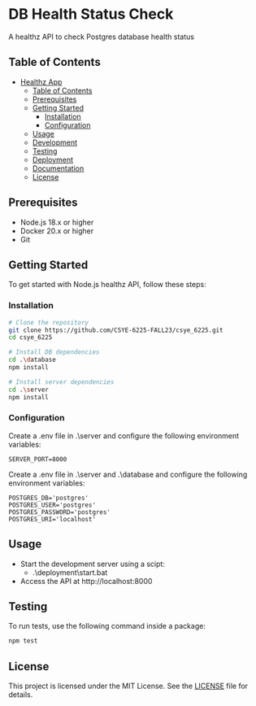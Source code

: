 # DB Health Status Check

A healthz API to check Postgres database health status

## Table of Contents

- [Healthz App](#db-health-status-check)
  - [Table of Contents](#table-of-contents)
  - [Prerequisites](#prerequisites)
  - [Getting Started](#getting-started)
    - [Installation](#installation)
    - [Configuration](#configuration)
  - [Usage](#usage)
  - [Development](#development)
  - [Testing](#testing)
  - [Deployment](#deployment)
  - [Documentation](#documentation)
  - [License](#license)

## Prerequisites

- Node.js 18.x or higher
- Docker 20.x or higher
- Git

## Getting Started

To get started with Node.js healthz API, follow these steps:

### Installation

```bash
# Clone the repository
git clone https://github.com/CSYE-6225-FALL23/csye_6225.git
cd csye_6225

# Install DB dependencies
cd .\database
npm install

# Install server dependencies
cd .\server
npm install
```

### Configuration
Create a .env file in .\server and configure the following environment variables:
```env
SERVER_PORT=8000
```

Create a .env file in .\server and .\database and configure the following environment variables:
```env
POSTGRES_DB='postgres'
POSTGRES_USER='postgres'
POSTGRES_PASSWORD='postgres'
POSTGRES_URI='localhost'
```

## Usage
- Start the development server using a scipt: 
  - .\deployment\start.bat
- Access the API at http://localhost:8000

## Testing
To run tests, use the following command inside a package:
```bash
npm test
```
## License
This project is licensed under the MIT License. See the [LICENSE](.\LICENSE) file for details.